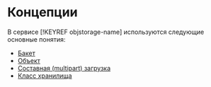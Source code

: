 # Концепции

В сервисе [!KEYREF objstorage-name] используются следующие основные понятия:

- [Бакет](bucket.md)
- [Объект](object.md)
- [Составная (multipart) загрузка](multipart.md)
- [Класс хранилища](storage-class.md)

